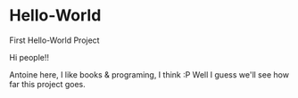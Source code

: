 # Hello-World
First Hello-World Project

Hi people!!

Antoine here, I like books & programing, I think :P
Well I guess we'll see how far this project goes.
